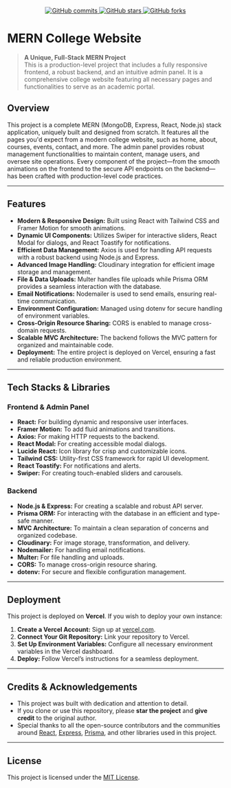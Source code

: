 <p align="center">
  <a href="https://github.com/zahidrahimoon/college-mern-1.git">
    <img alt="GitHub commits" src="https://img.shields.io/github/commit-activity/m/yourusername/mern-college-website?style=for-the-badge">
  </a>
  <a href="https://github.com/yourusername/mern-college-website/stargazers">
    <img alt="GitHub stars" src="https://img.shields.io/github/stars/yourusername/mern-college-website?style=for-the-badge">
  </a>
  <a href="https://github.com/yourusername/mern-college-website/network/members">
    <img alt="GitHub forks" src="https://img.shields.io/github/forks/yourusername/mern-college-website?style=for-the-badge">
  </a>
</p>

# MERN College Website

> **A Unique, Full-Stack MERN Project**  
> This is a production-level project that includes a fully responsive frontend, a robust backend, and an intuitive admin panel. It is a comprehensive college website featuring all necessary pages and functionalities to serve as an academic portal.


## Overview

This project is a complete MERN (MongoDB, Express, React, Node.js) stack application, uniquely built and designed from scratch. It features all the pages you'd expect from a modern college website, such as home, about, courses, events, contact, and more. The admin panel provides robust management functionalities to maintain content, manage users, and oversee site operations. Every component of the project—from the smooth animations on the frontend to the secure API endpoints on the backend—has been crafted with production-level code practices.

---

## Features

- **Modern & Responsive Design:** Built using React with Tailwind CSS and Framer Motion for smooth animations.
- **Dynamic UI Components:** Utilizes Swiper for interactive sliders, React Modal for dialogs, and React Toastify for notifications.
- **Efficient Data Management:** Axios is used for handling API requests with a robust backend using Node.js and Express.
- **Advanced Image Handling:** Cloudinary integration for efficient image storage and management.
- **File & Data Uploads:** Multer handles file uploads while Prisma ORM provides a seamless interaction with the database.
- **Email Notifications:** Nodemailer is used to send emails, ensuring real-time communication.
- **Environment Configuration:** Managed using dotenv for secure handling of environment variables.
- **Cross-Origin Resource Sharing:** CORS is enabled to manage cross-domain requests.
- **Scalable MVC Architecture:** The backend follows the MVC pattern for organized and maintainable code.
- **Deployment:** The entire project is deployed on Vercel, ensuring a fast and reliable production environment.

---

## Tech Stacks & Libraries

### Frontend & Admin Panel

- **React:** For building dynamic and responsive user interfaces.
- **Framer Motion:** To add fluid animations and transitions.
- **Axios:** For making HTTP requests to the backend.
- **React Modal:** For creating accessible modal dialogs.
- **Lucide React:** Icon library for crisp and customizable icons.
- **Tailwind CSS:** Utility-first CSS framework for rapid UI development.
- **React Toastify:** For notifications and alerts.
- **Swiper:** For creating touch-enabled sliders and carousels.

### Backend

- **Node.js & Express:** For creating a scalable and robust API server.
- **Prisma ORM:** For interacting with the database in an efficient and type-safe manner.
- **MVC Architecture:** To maintain a clean separation of concerns and organized codebase.
- **Cloudinary:** For image storage, transformation, and delivery.
- **Nodemailer:** For handling email notifications.
- **Multer:** For file handling and uploads.
- **CORS:** To manage cross-origin resource sharing.
- **dotenv:** For secure and flexible configuration management.

---

## Deployment

This project is deployed on **Vercel**. If you wish to deploy your own instance:

1. **Create a Vercel Account:** Sign up at [vercel.com](https://vercel.com).
2. **Connect Your Git Repository:** Link your repository to Vercel.
3. **Set Up Environment Variables:** Configure all necessary environment variables in the Vercel dashboard.
4. **Deploy:** Follow Vercel’s instructions for a seamless deployment.

---

## Credits & Acknowledgements

- This project was built with dedication and attention to detail.
- If you clone or use this repository, please **star the project** and **give credit** to the original author.
- Special thanks to all the open-source contributors and the communities around [React](https://reactjs.org), [Express](https://expressjs.com), [Prisma](https://www.prisma.io), and other libraries used in this project.

---

## License

This project is licensed under the [MIT License](LICENSE).
